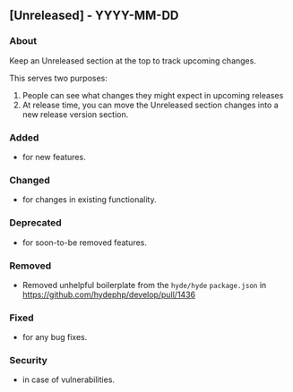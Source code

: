 ## [Unreleased] - YYYY-MM-DD

### About

Keep an Unreleased section at the top to track upcoming changes.

This serves two purposes:

1. People can see what changes they might expect in upcoming releases
2. At release time, you can move the Unreleased section changes into a new release version section.

### Added
- for new features.

### Changed
- for changes in existing functionality.

### Deprecated
- for soon-to-be removed features.

### Removed
- Removed unhelpful boilerplate from the `hyde/hyde` `package.json` in https://github.com/hydephp/develop/pull/1436

### Fixed
- for any bug fixes.

### Security
- in case of vulnerabilities.
